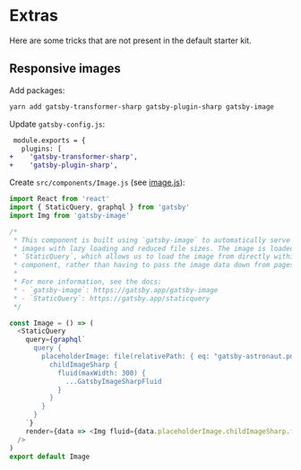 # Extras

Here are some tricks that are not present in the default starter kit.

## Responsive images

Add packages:

```bash
yarn add gatsby-transformer-sharp gatsby-plugin-sharp gatsby-image
```

Update `gatsby-config.js`:

```diff
 module.exports = {
   plugins: [
+    'gatsby-transformer-sharp',
+    'gatsby-plugin-sharp',
```

Create `src/components/Image.js` (see [image.js](https://github.com/gatsbyjs/gatsby-starter-default/blob/master/src/components/image.js)):

```js
import React from 'react'
import { StaticQuery, graphql } from 'gatsby'
import Img from 'gatsby-image'

/*
 * This component is built using `gatsby-image` to automatically serve optimized
 * images with lazy loading and reduced file sizes. The image is loaded using a
 * `StaticQuery`, which allows us to load the image from directly within this
 * component, rather than having to pass the image data down from pages.
 *
 * For more information, see the docs:
 * - `gatsby-image`: https://gatsby.app/gatsby-image
 * - `StaticQuery`: https://gatsby.app/staticquery
 */

const Image = () => (
  <StaticQuery
    query={graphql`
      query {
        placeholderImage: file(relativePath: { eq: "gatsby-astronaut.png" }) {
          childImageSharp {
            fluid(maxWidth: 300) {
              ...GatsbyImageSharpFluid
            }
          }
        }
      }
    `}
    render={data => <Img fluid={data.placeholderImage.childImageSharp.fluid} />}
  />
)
export default Image
```
